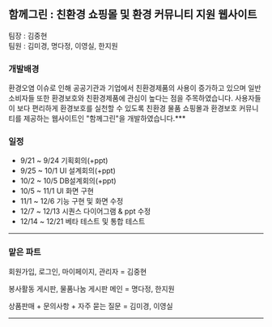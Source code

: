 ## 함께그린 : 친환경 쇼핑몰 및 환경 커뮤니티 지원 웹사이트  
  
팀장 : 김중현    
팀원 : 김미경, 명다정, 이영실, 한지원   
          
     
### 개발배경      
환경오염 이슈로 인해 공공기관과 기업에서 친환경제품의 사용이 증가하고 있으며 일반 소비자들 또한 환경보호와 친환경제품에 관심이 높다는 점을 주목하였습니다. 사용자들이 보다 편리하게 환경보호를 실천할 수 있도록 친환경 물품 쇼핑몰과 환경보호 커뮤니티를 제공하는 웹사이트인 "함께그린"을 개발하였습니다.***
     
   
### 일정      
- 9/21 ~ 9/24 기획회의(+ppt)   
- 9/25 ~ 10/1 UI 설계회의(+ppt)     
- 10/2 ~ 10/5 DB설계회의(+ppt)   
- 10/5 ~ 11/1 UI 화면 구현   
- 11/1 ~ 12/6 기능 구현 및 화면 수정   
- 12/7 ~ 12/13 시퀀스 다이어그램 & ppt 수정   
- 12/14 ~ 12/21 베타 테스트 및 통합 테스트      
***
     
### 맡은 파트      
회원가입, 로그인, 마이페이지, 관리자 = 김중현   
     
봉사활동 게시판, 물품나눔 게시판  메인 = 명다정, 한지원    
     
상품판매 + 문의사항 + 자주 묻는 질문 =  김미경, 이영실    
***


 
